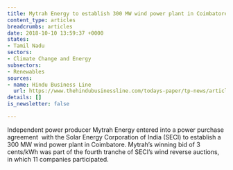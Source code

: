 ```yaml
---
title: Mytrah Energy to establish 300 MW wind power plant in Coimbatore, Tamil Nadu
content_type: articles
breadcrumbs: articles
date: 2018-10-10 13:59:37 +0000
states:
- Tamil Nadu
sectors:
- Climate Change and Energy
subsectors:
- Renewables
sources:
- name: Hindu Business Line
  url: https://www.thehindubusinessline.com/todays-paper/tp-news/article24973138.ece
details: []
is_newsletter: false

---
```

Independent power producer Mytrah Energy entered into a power purchase agreement  with the Solar Energy Corporation of India (SECI) to establish a 300 MW wind power plant in Coimbatore. Mytrah’s winning bid of 3 cents/kWh was part of the fourth tranche of SECI’s wind reverse auctions, in which 11 companies participated. 
